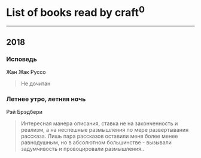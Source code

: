 # List of books read by craft<sup>0</sup>
---

## 2018

### Исповедь
Жан Жак Руссо
> Не дочитан


### Летнее утро, летняя ночь
Рэй Брэдбери
> Интересная манера описания, ставка не на законченность и реализм, а на неспешные размышления по мере развертывания рассказа. Лишь пара рассказов оставили меня более менее равнодушным, но в абсолютном большинстве - вызывали задумчивость и провоцировали размышления..



